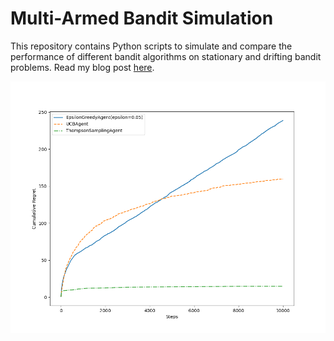 # Multi-Armed Bandit Simulation

This repository contains Python scripts to simulate and compare the performance of different bandit algorithms on stationary and drifting bandit problems. Read my blog post [here](https://thomassshaw.medium.com/multi-armed-bandit-problem-and-its-solutions-fe2134374161).

![](./regret_plot.png)
